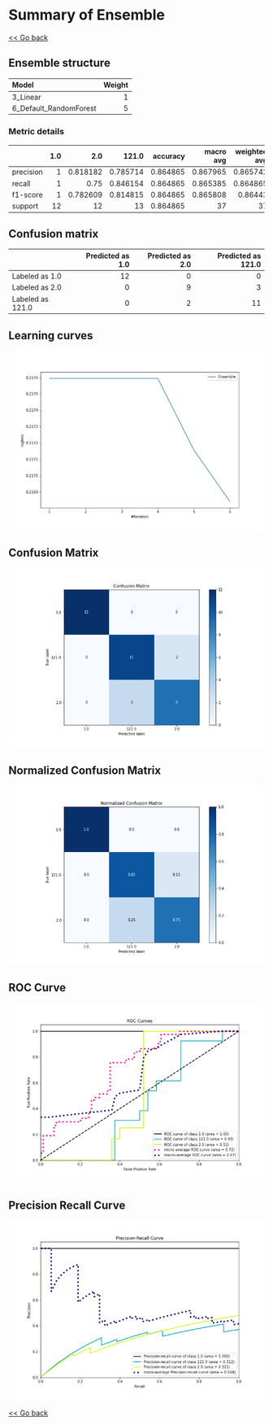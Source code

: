 # Summary of Ensemble

[<< Go back](../README.md)


## Ensemble structure
| Model                  |   Weight |
|:-----------------------|---------:|
| 3_Linear               |        1 |
| 6_Default_RandomForest |        5 |

### Metric details
|           |   1.0 |       2.0 |     121.0 |   accuracy |   macro avg |   weighted avg |   logloss |
|:----------|------:|----------:|----------:|-----------:|------------:|---------------:|----------:|
| precision |     1 |  0.818182 |  0.785714 |   0.864865 |    0.867965 |       0.865742 |  0.216842 |
| recall    |     1 |  0.75     |  0.846154 |   0.864865 |    0.865385 |       0.864865 |  0.216842 |
| f1-score  |     1 |  0.782609 |  0.814815 |   0.864865 |    0.865808 |       0.86443  |  0.216842 |
| support   |    12 | 12        | 13        |   0.864865 |   37        |      37        |  0.216842 |


## Confusion matrix
|                  |   Predicted as 1.0 |   Predicted as 2.0 |   Predicted as 121.0 |
|:-----------------|-------------------:|-------------------:|---------------------:|
| Labeled as 1.0   |                 12 |                  0 |                    0 |
| Labeled as 2.0   |                  0 |                  9 |                    3 |
| Labeled as 121.0 |                  0 |                  2 |                   11 |

## Learning curves
![Learning curves](learning_curves.png)
## Confusion Matrix

![Confusion Matrix](confusion_matrix.png)


## Normalized Confusion Matrix

![Normalized Confusion Matrix](confusion_matrix_normalized.png)


## ROC Curve

![ROC Curve](roc_curve.png)


## Precision Recall Curve

![Precision Recall Curve](precision_recall_curve.png)



[<< Go back](../README.md)
